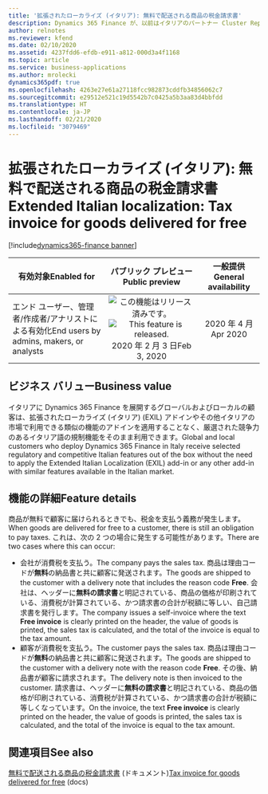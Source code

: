 ```yaml
---
title: '拡張されたローカライズ (イタリア): 無料で配送される商品の税金請求書'
description: Dynamics 365 Finance が、以前はイタリアのパートナー Cluster Reply によって提供された、拡張されたローカライズ (イタリア) (EXIL) アドインでのみ利用可能であった、イタリア語固有の機能セットが利用できるように拡張されました。
author: relnotes
ms.reviewer: kfend
ms.date: 02/10/2020
ms.assetid: 4237fdd6-efdb-e911-a812-000d3a4f1168
ms.topic: article
ms.service: business-applications
ms.author: mrolecki
dynamics365pdf: true
ms.openlocfilehash: 4263e27e61a27118fcc982873cddfb34856062c7
ms.sourcegitcommit: e29512e521c19d5542b7c0425a5b3aa83d4bbfdd
ms.translationtype: HT
ms.contentlocale: ja-JP
ms.lasthandoff: 02/21/2020
ms.locfileid: "3079469"
---
```

# <a name="extended-italian-localization-tax-invoice-for-goods-delivered-for-free"></a><span data-ttu-id="924dd-103">拡張されたローカライズ (イタリア): 無料で配送される商品の税金請求書</span><span class="sxs-lookup"><span data-stu-id="924dd-103">Extended Italian localization: Tax invoice for goods delivered for free</span></span>
[!include[dynamics365-finance banner](../includes/dynamics365-finance.md)]

| <span data-ttu-id="924dd-104">有効対象</span><span class="sxs-lookup"><span data-stu-id="924dd-104">Enabled for</span></span>    |  <span data-ttu-id="924dd-105">パブリック プレビュー</span><span class="sxs-lookup"><span data-stu-id="924dd-105">Public preview</span></span> | <span data-ttu-id="924dd-106">一般提供</span><span class="sxs-lookup"><span data-stu-id="924dd-106">General availability</span></span> | 
| ---------- | :----------: |:----------: |
|<span data-ttu-id="924dd-107">エンド ユーザー、管理者/作成者/アナリストによる有効化</span><span class="sxs-lookup"><span data-stu-id="924dd-107">End users by admins, makers, or analysts</span></span>|<span data-ttu-id="924dd-108">![この機能はリリース済みです。](/dynamics365-release-plan/media/green-checkmark.png "この機能はリリース済みです。")</span><span class="sxs-lookup"><span data-stu-id="924dd-108">![This feature is released.](/dynamics365-release-plan/media/green-checkmark.png "This feature is released.")</span></span> <span data-ttu-id="924dd-109">2020 年 2 月 3 日</span><span class="sxs-lookup"><span data-stu-id="924dd-109">Feb 3, 2020</span></span>| <span data-ttu-id="924dd-110">2020 年 4 月</span><span class="sxs-lookup"><span data-stu-id="924dd-110">Apr 2020</span></span>|


## <a name="business-value"></a><span data-ttu-id="924dd-111">ビジネス バリュー</span><span class="sxs-lookup"><span data-stu-id="924dd-111">Business value</span></span>
<!-- bv start -->
<span data-ttu-id="924dd-112">イタリアに Dynamics 365 Finance を展開するグローバルおよびローカルの顧客は、拡張されたローカライズ (イタリア) (EXIL) アドインやその他イタリアの市場で利用できる類似の機能のアドインを適用することなく、厳選された競争力のあるイタリア語の規制機能をそのまま利用できます。</span><span class="sxs-lookup"><span data-stu-id="924dd-112">Global and local customers who deploy Dynamics 365 Finance in Italy receive selected regulatory and competitive Italian features out of the box without the need to apply the Extended Italian Localization (EXIL) add-in or any other add-in with similar features available in the Italian market.</span></span>
<!-- bv end -->



## <a name="feature-details"></a><span data-ttu-id="924dd-113">機能の詳細</span><span class="sxs-lookup"><span data-stu-id="924dd-113">Feature details</span></span>
<!--feature detail start -->
<span data-ttu-id="924dd-114">商品が無料で顧客に届けられるときでも、税金を支払う義務が発生します。</span><span class="sxs-lookup"><span data-stu-id="924dd-114">When goods are delivered for free to a customer, there is still an obligation to pay taxes.</span></span> <span data-ttu-id="924dd-115">これは、次の 2 つの場合に発生する可能性があります。</span><span class="sxs-lookup"><span data-stu-id="924dd-115">There are two cases where this can occur:</span></span>

- <span data-ttu-id="924dd-116">会社が消費税を支払う。</span><span class="sxs-lookup"><span data-stu-id="924dd-116">The company pays the sales tax.</span></span> <span data-ttu-id="924dd-117">商品は理由コードが**無料**の納品書と共に顧客に発送されます。</span><span class="sxs-lookup"><span data-stu-id="924dd-117">The goods are shipped to the customer with a delivery note that includes the reason code **Free**.</span></span> <span data-ttu-id="924dd-118">会社は、ヘッダーに**無料の請求書**と明記されている、商品の価格が印刷されている、消費税が計算されている、かつ請求書の合計が税額に等しい、自己請求書を発行します。</span><span class="sxs-lookup"><span data-stu-id="924dd-118">The company issues a self-invoice where the text **Free invoice** is clearly printed on the header, the value of goods is printed, the sales tax is calculated, and the total of the invoice is equal to the tax amount.</span></span>
- <span data-ttu-id="924dd-119">顧客が消費税を支払う。</span><span class="sxs-lookup"><span data-stu-id="924dd-119">The customer pays the sales tax.</span></span> <span data-ttu-id="924dd-120">商品は理由コードが**無料**の納品書と共に顧客に発送されます。</span><span class="sxs-lookup"><span data-stu-id="924dd-120">The goods are shipped to the customer with a delivery note with the reason code **Free**.</span></span> <span data-ttu-id="924dd-121">その後、納品書が顧客に請求されます。</span><span class="sxs-lookup"><span data-stu-id="924dd-121">The delivery note is then invoiced to the customer.</span></span> <span data-ttu-id="924dd-122">請求書は、ヘッダーに**無料の請求書**と明記されている、商品の価格が印刷されている、消費税が計算されている、かつ請求書の合計が税額に等しくなっています。</span><span class="sxs-lookup"><span data-stu-id="924dd-122">On the invoice, the text **Free invoice** is clearly printed on the header, the value of goods is printed, the sales tax is calculated, and the total of the invoice is equal to the tax amount.</span></span>
<!--feature detail end -->










## <a name="see-also"></a><span data-ttu-id="924dd-123">関連項目</span><span class="sxs-lookup"><span data-stu-id="924dd-123">See also</span></span>

<span data-ttu-id="924dd-124">[無料で配送される商品の税金請求書](https://docs.microsoft.com/dynamics365/finance/localizations/emea-ita-exil-goods-for-free) (ドキュメント)</span><span class="sxs-lookup"><span data-stu-id="924dd-124">[Tax invoice for goods delivered for free](https://docs.microsoft.com/dynamics365/finance/localizations/emea-ita-exil-goods-for-free) (docs)</span></span>
